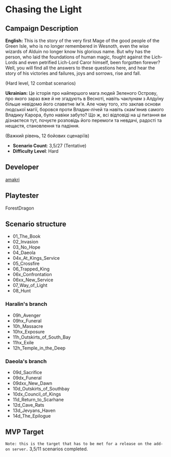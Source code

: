 # Chasing the Light

## Campaign Description
**English:** This is the story of the very first Mage of the good people of the Green Isle, who is no longer remembered in Wesnoth, even the wise wizards of Alduin no longer know his glorious name. But why has the person, who laid the foundations of human magic, fought against the Lich-Lords and even petrified Lich-Lord Caror himself, been forgotten forever? Well, you will find all the answers to these questions here, and hear the story of his victories and failures, joys and sorrows, rise and fall.

(Hard level, 12 combat scenarios)

**Ukrainian:** Це історія про найпершого мага людей Зеленого Острову, про якого зараз вже й не згадують в Весноті, навіть чаклунам з Алдуїну більше невідомо його славетне ім'я. Але чому того, хто заклав основи людської магії, боровся проти Владик-лічей та навіть скам'янив самого Владику Карора, було навіки забуто? Що ж, всі відповіді на ці питання ви дізнаєтеся тут, почуєте розповідь його перемоги та невдачі, радості та нещастя, становлення та падіння.

(Важкий рівень, 12 бойових сценаріїв)
- **Scenario Count**: 3,5/27 (Tentative)
- **Difficulty Level**: Hard

## Developer
[amakri](https://github.com/amakriLexa04)

## Playtester
ForestDragon

## Scenario structure
- 01_The_Book                                                                                                                                      
- 02_Invasion                                                                                                                                      
- 03_No_Hope                                                                                                                                      
- 04_Daeola                                                                                                                                      
- 04x_At_Kings_Service                                                                                                                                      
- 05_Crossfire                                                                                                                                      
- 06_Trapped_King                                                                                                                                      
- 06x_Confrontation                                                                                                                                      
- 06xx_New_Service                                                                                                                                      
- 07_Way_of_Light                                                                                                                                     
- 08_Hunt  

### Haralin's branch 
- 09h_Avenger 
- 09hx_Funeral 
- 10h_Massacre 
- 10hx_Exposure 
- 11h_Outskirts_of_South_Bay
- 11hx_Exile
- 12h_Temple_in_the_Deep

### Daeola's branch
- 09d_Sacrifice
- 09dx_Funeral 
- 09dxx_New_Dawn
- 10d_Outskirts_of_Southbay
- 10dx_Council_of_Kings 
- 11d_Return_to_Scarhane 
- 12d_Cave_Rats
- 13d_Jevyans_Haven
- 14d_The_Epilogue


## MVP Target
`Note: this is the target that has to be met for a release on the add-on server.`
3,5/11 scenarios completed.
